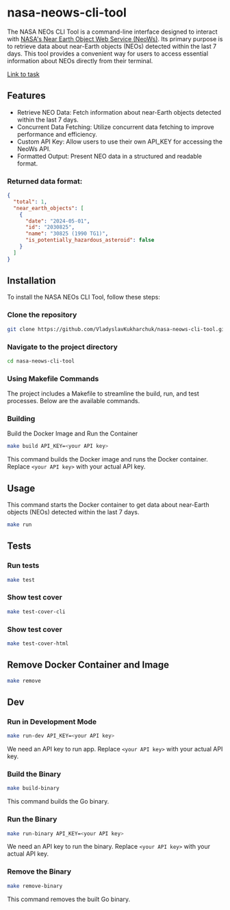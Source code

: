 # nasa-neows-cli-tool

The NASA NEOs CLI Tool is a command-line interface designed to interact with 
[NASA's Near Earth Object Web Service (NeoWs)](https://api.nasa.gov/). 
Its primary purpose is to retrieve data about near-Earth objects (NEOs) detected within the last 7 days. 
This tool provides a convenient way for users to access essential information about NEOs directly from their terminal.

[Link to task](https://gist.github.com/ahrytsaienko/6209970ef783ca08227ece4d408ad5d3)

## Features

- Retrieve NEO Data: Fetch information about near-Earth objects detected within the last 7 days.
- Concurrent Data Fetching: Utilize concurrent data fetching to improve performance and efficiency.
- Custom API Key: Allow users to use their own API_KEY for accessing the NeoWs API.
- Formatted Output: Present NEO data in a structured and readable format.


### Returned data format:

```JSON
{
  "total": 1,
  "near_earth_objects": [
    {
      "date": "2024-05-01",
      "id": "2030825",
      "name": "30825 (1990 TG1)",
      "is_potentially_hazardous_asteroid": false
    }
  ]
}
```


## Installation

To install the NASA NEOs CLI Tool, follow these steps:

### Clone the repository

```sh
git clone https://github.com/VladyslavKukharchuk/nasa-neows-cli-tool.git
```


### Navigate to the project directory

```sh
cd nasa-neows-cli-tool
```


### Using Makefile Commands

The project includes a Makefile to streamline the build, run, and test processes. 
Below are the available commands.

### Building

Build the Docker Image and Run the Container

```sh
make build API_KEY=<your API key>
```

This command builds the Docker image and runs the Docker container. 
Replace `<your API key>` with your actual API key.


## Usage

This command starts the Docker container to get data about 
near-Earth objects (NEOs) detected within the last 7 days.

```sh
make run
```


## Tests

### Run tests

```sh
make test
```

### Show test cover 

```sh
make test-cover-cli
```

### Show test cover

```sh
make test-cover-html
```


## Remove Docker Container and Image

```sh
make remove
```


## Dev

### Run in Development Mode

```sh
make run-dev API_KEY=<your API key>
```

We need an API key to run app.
Replace `<your API key>` with your actual API key.


### Build the Binary

```sh
make build-binary
```

This command builds the Go binary.


### Run the Binary

```sh
make run-binary API_KEY=<your API key>
```

We need an API key to run the binary.
Replace `<your API key>` with your actual API key.


### Remove the Binary

```sh
make remove-binary
```

This command removes the built Go binary.